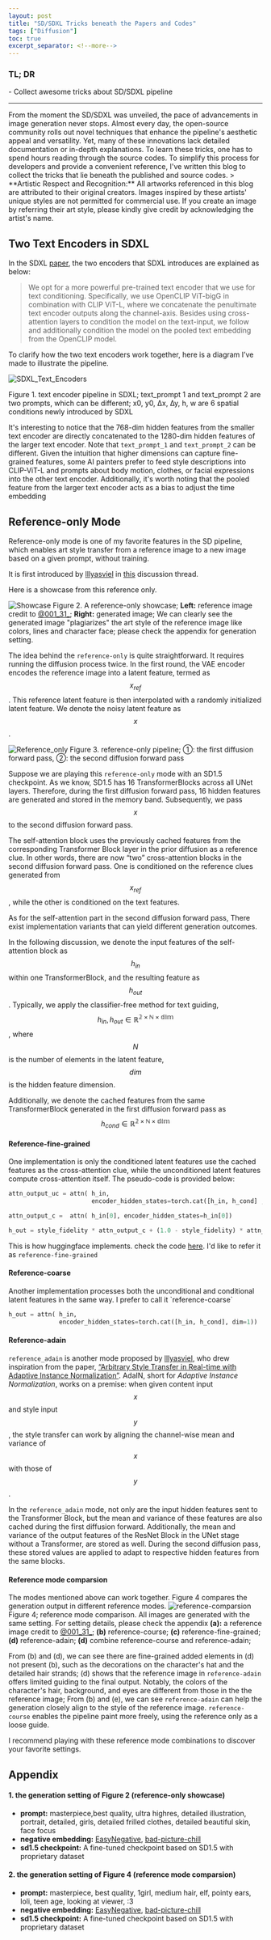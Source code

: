```yaml
---
layout: post
title: "SD/SDXL Tricks beneath the Papers and Codes"
tags: ["Diffusion"]
toc: true
excerpt_separator: <!--more-->
---
```

<h3 class="no_toc"> TL; DR</h3>
- Collect awesome tricks about SD/SDXL pipeline
<!--more-->

<hr>
From the moment the SD/SDXL was unveiled, the pace of advancements in image generation never stops. Almost every day, the open-source community rolls out novel techniques that enhance the pipeline's aesthetic appeal and versatility. Yet, many of these innovations lack detailed documentation or in-depth explanations. To learn these tricks, one has to spend hours reading through the source codes. To simplify this process for developers and provide a convenient reference, I've written this blog to collect the tricks that lie beneath the published and source codes.
> **Artistic Respect and Recognition:** All artworks referenced in this blog are attributed to their original creators. Images inspired by these artists' unique styles are not permitted for commercial use. If you create an image by referring their art style, please kindly give credit by acknowledging the artist's name.

## Two Text Encoders in SDXL
In the SDXL [paper](https://arxiv.org/abs/2307.01952), the two encoders that SDXL introduces are explained as below:

> We opt for a more powerful pre-trained text encoder that we use for text conditioning. Specifically, we use OpenCLIP ViT-bigG in combination with CLIP ViT-L, where we concatenate the penultimate text encoder outputs along the channel-axis. Besides using cross-attention layers to condition the model on the text-input, we follow and additionally condition the model on the pooled text embedding from the OpenCLIP model.

To clarify how the two text encoders work together, here is a diagram I’ve made to illustrate the pipeline.

![SDXL_Text_Encoders](https://raw.githubusercontent.com/NormXU/NormXU.github.io/main/_data/resources/blog/1/sdxl_text_encoder.png)

Figure 1. text encoder pipeline in SDXL; text_prompt 1 and text_prompt 2 are two prompts, which can be different; x0, y0, ∆x, ∆y, h, w are 6 spatial conditions newly introduced by SDXL 

It's interesting to notice that the 768-dim hidden features from the smaller text encoder are directly concatenated to the 1280-dim hidden features of the larger text encoder. Note that ```text_prompt_1``` and ```text_prompt_2``` can be different. Given the intuition that higher dimensions can capture fine-grained features, some AI painters prefer to feed style descriptions into CLIP-ViT-L and prompts about body motion, clothes, or facial expressions into the other text encoder. Additionally, it's worth noting that the pooled feature from the larger text encoder  acts as a bias to adjust the time embedding

## Reference-only Mode

Reference-only mode is one of my favorite features in the SD pipeline, which enables art style transfer from a reference image to a new image based on a given prompt, without training.

It is first introduced by [lllyasviel](<https://github.com/lllyasviel>) in [this](https://github.com/Mikubill/sd-webui-controlnet/discussions/1280) discussion thread.

Here is a showcase from this reference only.  

![Showcase](https://raw.githubusercontent.com/NormXU/NormXU.github.io/main/_data/resources/blog/1/showcase.png)
Figure 2. A reference-only showcase;  **Left:** reference image credit to [@001\_31\_](<https://twitter.com/001_31_/media>); **Right:** generated image; We can clearly see the generated image "plagiarizes" the art style of the reference image like colors, lines and character face; please check the appendix for generation setting.

The idea behind the `reference-only` is quite straightforward. It requires running the diffusion process twice. In the first round, the VAE encoder encodes the reference image into a latent feature, termed as $$x_{ref}$$. This reference latent feature is then interpolated with a randomly initialized latent feature. We denote the noisy latent feature as $$x$$.  

![Reference_only](https://raw.githubusercontent.com/NormXU/NormXU.github.io/main/_data/resources/blog/1/ref_only.png)
Figure 3. reference-only pipeline; ①: the first diffusion forward pass, ②: the second diffusion forward pass


Suppose we are playing this `reference-only` mode with an SD1.5 checkpoint. As we know, SD1.5 has 16 TransformerBlocks across all UNet layers. Therefore, during the first diffusion forward pass, 16 hidden features are generated and stored in the memory band. Subsequently, we pass $$x$$ to the second diffusion forward pass. 

The self-attention block uses the previously cached features from the corresponding Transformer Block layer in the prior diffusion as a reference clue. In other words, there are now “two” cross-attention blocks in the second diffusion forward pass. One is conditioned on the reference clues generated from $$x_{ref}$$, while the other is conditioned on the text features.

As for the self-attention part in the second diffusion forward pass,  There exist implementation variants that can yield different generation outcomes.

In the following discussion, we denote the input features of the self-attention block as $$h_{in}$$ within one TransformerBlock, and the resulting feature as $$h_{out}$$. Typically, we apply the classifier-free method for text guiding, $$h_{in}, h_{out} \in \mathbb{R^{2 \times N \times dim}}$$, where $$N$$ is the number of elements in the latent feature, $$dim$$ is the hidden feature dimension.

Additionally, we denote the cached features from the same TransformerBlock generated in the first diffusion forward pass as $$ h_{cond} \in \mathbb{R^{2 \times N \times dim}}$$

<h4 class="no_toc">  Reference-fine-grained </h4>
One implementation is only the conditioned latent features use the cached features as the cross-attention clue, while the unconditioned latent features compute cross-attention itself. The pseudo-code is provided below:

```python
attn_output_uc = attn( h_in,
                       encoder_hidden_states=torch.cat([h_in, h_cond] , dim=1))

attn_output_c =  attn( h_in[0], encoder_hidden_states=h_in[0])

h_out = style_fidelity * attn_output_c + (1.0 - style_fidelity) * attn_output_uc
```

This is how huggingface implements. check the code [here](https://github.com/huggingface/diffusers/blob/73bb97adfc3d0cb184c5fd66a1d5699c249a7fd8/examples/community/stable_diffusion_reference.py#L405).
I'd like to refer it as `reference-fine-grained`

<h4 class="no_toc">  Reference-coarse</h4>
Another implementation processes both the unconditional and conditional latent features in the same way. I prefer to call it `reference-coarse`

```python
h_out = attn( h_in,
              encoder_hidden_states=torch.cat([h_in, h_cond], dim=1))
```


<h4 class="no_toc">  Reference-adain</h4>

`reference_adain` is another mode proposed by [lllyasviel](<https://github.com/lllyasviel>), who drew inspiration from the paper, [“Arbitrary Style Transfer in Real-time with Adaptive Instance Normalization”](<https://arxiv.org/abs/1703.06868>). AdaIN, short for _Adaptive Instance Normalization_, works on a premise: when given content input $$x$$ and style input $$y$$, the style transfer can work by aligning the channel-wise mean and variance of $$x$$ with those of $$y$$. 

In the `reference_adain` mode, not only are the input hidden features sent to the Transformer Block, but the mean and variance of these features are also cached during the first diffusion forward. Additionally, the mean and variance of the output features of the ResNet Block in the UNet stage without a Transformer, are stored as well. During the second diffusion pass, these stored values are applied to adapt to respective hidden features from the same blocks.

<h4 class="no_toc">  Reference mode comparsion</h4>

The modes mentioned above can work together. Figure 4 compares the generation output in different reference modes.
![reference-comparsion](https://raw.githubusercontent.com/NormXU/NormXU.github.io/main/_data/resources/blog/1/reference-comparsion.png)
Figure 4; reference mode comparison. All images are generated with the same setting. For setting details, please check the appendix **(a):** a reference image credit to [@001\_31\_](<https://twitter.com/001_31_/media>); **(b)** reference-course; **(c)** reference-fine-grained; **(d)** reference-adain; **(d)** combine reference-course and reference-adain; 

From (b) and (d), we can see there are fine-grained added elements in (d) not present (b), such as the decorations on the character's hat and the detailed hair strands; (d) shows that the reference image in `reference-adain` offers limited guiding to the final output. Notably, the colors of the character's hair, background, and eyes are different from those in the the reference image; From (b) and (e), we can see `reference-adain` can help the generation closely align to the style of the reference image. `reference-course` enables the pipeline paint more freely, using the reference only as a loose guide.


I recommend playing with these reference mode combinations to discover your favorite settings.


## Appendix

<h4 class="no_toc"> 1. the generation setting of Figure 2 (reference-only showcase)</h4>

- **prompt:**  masterpiece,best quality, ultra highres, detailed illustration, portrait, detailed, girls, detailed frilled clothes, detailed beautiful skin, face focus
- **negative embedding:** [EasyNegative](https://civitai.com/models/7808/easynegative), [bad-picture-chill](https://civitai.com/models/17083?modelVersionId=20170)
- **sd1.5 checkpoint:** A fine-tuned checkpoint based on SD1.5 with proprietary dataset



<h4 class="no_toc"> 2. the generation setting of Figure 4 (reference mode comparsion)</h4>

- **prompt:**  masterpiece, best quality, 1girl, medium hair, elf, pointy ears, loli, teen age, looking at viewer, :3
- **negative embedding:** [EasyNegative](https://civitai.com/models/7808/easynegative), [bad-picture-chill](https://civitai.com/models/17083?modelVersionId=20170)
- **sd1.5 checkpoint:** A fine-tuned checkpoint based on SD1.5 with proprietary dataset